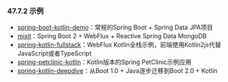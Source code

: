 ### 47.7.2 示例

- [spring-boot-kotlin-demo](https://github.com/sdeleuze/spring-boot-kotlin-demo)：常规的Spring Boot + Spring Data JPA项目
- [mixit](https://github.com/mixitconf/mixit)：Spring Boot 2 + WebFlux + Reactive Spring Data MongoDB
- [spring-kotlin-fullstack](https://github.com/sdeleuze/spring-kotlin-fullstack)：WebFlux Kotlin全栈示例，前端使用Kotlin2js代替JavaScript或者TypeScript
- [spring-petclinic-kotlin](https://github.com/spring-petclinic/spring-petclinic-kotlin)：Kotlin版本的Spring PetClinic示例应用
- [spring-kotlin-deepdive](https://github.com/sdeleuze/spring-kotlin-deepdive)：从Boot 1.0 + Java逐步迁移到Boot 2.0 + Kotlin
